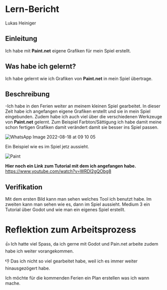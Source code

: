 # Lern-Bericht
Lukas Heiniger

## Einleitung

Ich habe mit **Paint.net** eigene Grafiken für mein Spiel erstellt.
## Was habe ich gelernt?

Ich habe gelernt wie ich Grafiken von **Paint.net** in mein Spiel übertrage.

## Beschreibung

-Ich habe in den Ferien weiter an meinem kleinen Spiel gearbeitet. In dieser Zeit habe ich angefangen eigene Grafiken erstellt und sie in mein Spiel eingebunden.
 Zudem habe ich auch viel über die verschiedenen Werkzeuge von **Paint.net** gelernt. Zum Beispiel Farbton/Sättigung ich habe damit meine schon fertigen Grafiken damit verändert damit sie besser ins Spiel passen.
 
 ![WhatsApp Image 2022-08-18 at 09 10 05](https://user-images.githubusercontent.com/111046378/185333137-84e3a4c4-f658-4598-9c25-a019c617cda2.jpeg)
 
 Ein Beispiel wie es im Spiel jetz aussieht.
 
 ![Paint](https://user-images.githubusercontent.com/111046378/185333621-3e4680e8-022a-4ec5-803b-2f43c723c741.png)

  **Hier noch ein Link zum Tutorial mit dem ich angefangen habe.** https://www.youtube.com/watch?v=WRDl2gQObg8

## Verifikation

Mit dem ersten Bild kann man sehen welches Tool ich benutzt habe. Im zweiten kann man sehen wie es, dann im Spiel aussieht. Medium 3 ein Tutorial über Godot und wie man ein eigenes Spiel erstellt.

# Reflektion zum Arbeitsprozess

👍 Ich hatte viel Spass, da ich gerne mit Godot und Pain.net arbeite zudem habe ich weiter vorangekommen.

👎 Das ich nicht so viel gearbeitet habe, weil ich es immer weiter hinausgezögert habe.

Ich möchte für die kommenden Ferien ein Plan erstellen was ich wann mache.
